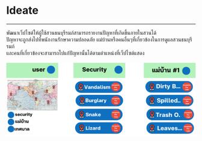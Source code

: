 # Ideate
<hr>
พัฒนาเว็ปไซต์ให้ผู้ใช้สวนธนบุรีรมภ์สามารถรายงานปัญหาที่เกิดขึ้นภายในสวนได้ <br>
ปัญหาจะถูกส่งไปที่พนักงานรักษาความปลอดภัย แม่บ้านหรือคนอื่นๆที่เกี่ยวข้องในการดูแลสวนธนบุรีรมภ์ <br>
และคนที่เกี่ยวข้องจะสามารถไปแก้ปัญหานั้นได้ตามตำแหน่งที่เว็ปไซต์แสดง <br>
<br>
<img src = "Website_01.png" width = 1000px >
